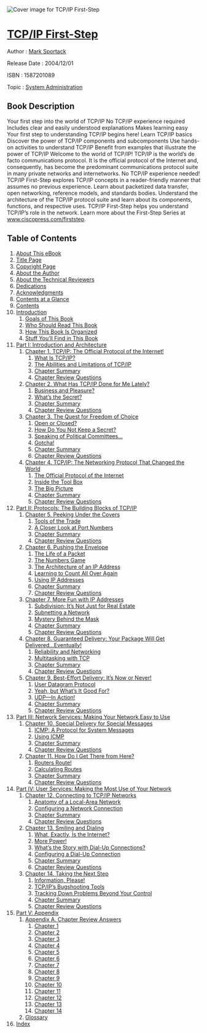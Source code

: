 ![Cover image for TCP/IP First-Step](https://imgdetail.ebookreading.net/cover/cover/system_admin/EB1587201089.jpg)

[TCP/IP First-Step](https://ebookreading.net/view/book/TCP%2FIP+First-Step-EB1587201089_1.html "TCP/IP First-Step")
====================================================================================================================

Author : [Mark Sportack](https://ebookreading.net/search/author/Mark+Sportack)

Release Date : 2004/12/01

ISBN : 1587201089

Topic : [System Administration](https://ebookreading.net/search/category/system-administration)

Book Description
-----------------

Your first step into the world of TCP/IP
No TCP/IP experience required
Includes clear and easily understood explanations
Makes learning easy
Your first step to understanding TCP/IP begins here!
 Learn TCP/IP basics 
Discover the power of TCP/IP components and subcomponents
Use hands-on activities to understand TCP/IP
Benefit from examples that illustrate the power of TCP/IP
Welcome to the world of TCP/IP!
TCP/IP is the world’s de facto communications protocol. It is the official protocol of the Internet and, consequently, has become the predominant communications protocol suite in many private networks and internetworks.
No TCP/IP experience needed!
TCP/IP First-Step explores TCP/IP concepts in a reader-friendly manner that assumes no previous experience. Learn about packetized data transfer, open networking, reference models, and standards bodies. Understand the architecture of the TCP/IP protocol suite and learn about its components, functions, and respective uses. TCP/IP First-Step helps you understand TCP/IP’s role in the network.
Learn more about the First-Step Series at www.ciscopress.com/firststep.
              
Table of Contents
-----------------

1. [About This eBook](https://ebookreading.net/view/book/TCP%2FIP+First-Step-EB1587201089_2.html)
1. [Title Page](https://ebookreading.net/view/book/TCP%2FIP+First-Step-EB1587201089_3.html)
1. [Copyright Page](https://ebookreading.net/view/book/TCP%2FIP+First-Step-EB1587201089_4.html)
1. [About the Author](https://ebookreading.net/view/book/TCP%2FIP+First-Step-EB1587201089_5.html)
1. [About the Technical Reviewers](https://ebookreading.net/view/book/TCP%2FIP+First-Step-EB1587201089_6.html)
1. [Dedications](https://ebookreading.net/view/book/TCP%2FIP+First-Step-EB1587201089_7.html)
1. [Acknowledgments](https://ebookreading.net/view/book/TCP%2FIP+First-Step-EB1587201089_8.html)
1. [Contents at a Glance](https://ebookreading.net/view/book/TCP%2FIP+First-Step-EB1587201089_9.html)
1. [Contents](https://ebookreading.net/view/book/TCP%2FIP+First-Step-EB1587201089_10.html)
1. [Introduction](https://ebookreading.net/view/book/TCP%2FIP+First-Step-EB1587201089_11.html)
    1. [Goals of This Book](https://ebookreading.net/view/book/TCP%2FIP+First-Step-EB1587201089_11.html#pref04lev1sec1)
    1. [Who Should Read This Book](https://ebookreading.net/view/book/TCP%2FIP+First-Step-EB1587201089_11.html#pref04lev1sec2)
    1. [How This Book Is Organized](https://ebookreading.net/view/book/TCP%2FIP+First-Step-EB1587201089_11.html#pref04lev1sec3)
    1. [Stuff You’ll Find in This Book](https://ebookreading.net/view/book/TCP%2FIP+First-Step-EB1587201089_11.html#pref04lev1sec4)
1. [Part I: Introduction and Architecture](https://ebookreading.net/view/book/TCP%2FIP+First-Step-EB1587201089_13.html)
    1. [Chapter 1. TCP/IP: The Official Protocol of the Internet!](https://ebookreading.net/view/book/TCP%2FIP+First-Step-EB1587201089_14.html)
        1. [What Is TCP/IP?](https://ebookreading.net/view/book/TCP%2FIP+First-Step-EB1587201089_14.html#ch01lev1sec1)
        1. [The Abilities and Limitations of TCP/IP](https://ebookreading.net/view/book/TCP%2FIP+First-Step-EB1587201089_14.html#ch01lev1sec2)
        1. [Chapter Summary](https://ebookreading.net/view/book/TCP%2FIP+First-Step-EB1587201089_14.html#ch01lev1sec3)
        1. [Chapter Review Questions](https://ebookreading.net/view/book/TCP%2FIP+First-Step-EB1587201089_14.html#ch01lev1sec4)
    1. [Chapter 2. What Has TCP/IP Done for Me Lately?](https://ebookreading.net/view/book/TCP%2FIP+First-Step-EB1587201089_15.html)
        1. [Business and Pleasure?](https://ebookreading.net/view/book/TCP%2FIP+First-Step-EB1587201089_15.html#ch02lev1sec1)
        1. [What’s the Secret?](https://ebookreading.net/view/book/TCP%2FIP+First-Step-EB1587201089_15.html#ch02lev1sec2)
        1. [Chapter Summary](https://ebookreading.net/view/book/TCP%2FIP+First-Step-EB1587201089_15.html#ch02lev1sec3)
        1. [Chapter Review Questions](https://ebookreading.net/view/book/TCP%2FIP+First-Step-EB1587201089_15.html#ch02lev1sec4)
    1. [Chapter 3. The Quest for Freedom of Choice](https://ebookreading.net/view/book/TCP%2FIP+First-Step-EB1587201089_16.html)
        1. [Open or Closed?](https://ebookreading.net/view/book/TCP%2FIP+First-Step-EB1587201089_16.html#ch03lev1sec1)
        1. [How Do You Not Keep a Secret?](https://ebookreading.net/view/book/TCP%2FIP+First-Step-EB1587201089_16.html#ch03lev1sec2)
        1. [Speaking of Political Committees...](https://ebookreading.net/view/book/TCP%2FIP+First-Step-EB1587201089_16.html#ch03lev1sec3)
        1. [Gotcha!](https://ebookreading.net/view/book/TCP%2FIP+First-Step-EB1587201089_16.html#ch03lev1sec4)
        1. [Chapter Summary](https://ebookreading.net/view/book/TCP%2FIP+First-Step-EB1587201089_16.html#ch03lev1sec5)
        1. [Chapter Review Questions](https://ebookreading.net/view/book/TCP%2FIP+First-Step-EB1587201089_16.html#ch03lev1sec6)
    1. [Chapter 4. TCP/IP: The Networking Protocol That Changed the World](https://ebookreading.net/view/book/TCP%2FIP+First-Step-EB1587201089_17.html)
        1. [The Official Protocol of the Internet](https://ebookreading.net/view/book/TCP%2FIP+First-Step-EB1587201089_17.html#ch04lev1sec1)
        1. [Inside the Tool Box](https://ebookreading.net/view/book/TCP%2FIP+First-Step-EB1587201089_17.html#ch04lev1sec2)
        1. [The Big Picture](https://ebookreading.net/view/book/TCP%2FIP+First-Step-EB1587201089_17.html#ch04lev1sec3)
        1. [Chapter Summary](https://ebookreading.net/view/book/TCP%2FIP+First-Step-EB1587201089_17.html#ch04lev1sec4)
        1. [Chapter Review Questions](https://ebookreading.net/view/book/TCP%2FIP+First-Step-EB1587201089_17.html#ch04lev1sec5)
1. [Part II: Protocols: The Building Blocks of TCP/IP](https://ebookreading.net/view/book/TCP%2FIP+First-Step-EB1587201089_18.html)
    1. [Chapter 5. Peeking Under the Covers](https://ebookreading.net/view/book/TCP%2FIP+First-Step-EB1587201089_19.html)
        1. [Tools of the Trade](https://ebookreading.net/view/book/TCP%2FIP+First-Step-EB1587201089_19.html#ch05lev1sec1)
        1. [A Closer Look at Port Numbers](https://ebookreading.net/view/book/TCP%2FIP+First-Step-EB1587201089_19.html#ch05lev1sec2)
        1. [Chapter Summary](https://ebookreading.net/view/book/TCP%2FIP+First-Step-EB1587201089_19.html#ch05lev1sec3)
        1. [Chapter Review Questions](https://ebookreading.net/view/book/TCP%2FIP+First-Step-EB1587201089_19.html#ch05lev1sec4)
    1. [Chapter 6. Pushing the Envelope](https://ebookreading.net/view/book/TCP%2FIP+First-Step-EB1587201089_20.html)
        1. [The Life of a Packet](https://ebookreading.net/view/book/TCP%2FIP+First-Step-EB1587201089_20.html#ch06lev1sec1)
        1. [The Numbers Game](https://ebookreading.net/view/book/TCP%2FIP+First-Step-EB1587201089_20.html#ch06lev1sec2)
        1. [The Architecture of an IP Address](https://ebookreading.net/view/book/TCP%2FIP+First-Step-EB1587201089_20.html#ch06lev1sec3)
        1. [Learning to Count All Over Again](https://ebookreading.net/view/book/TCP%2FIP+First-Step-EB1587201089_20.html#ch06lev1sec4)
        1. [Using IP Addresses](https://ebookreading.net/view/book/TCP%2FIP+First-Step-EB1587201089_20.html#ch06lev1sec5)
        1. [Chapter Summary](https://ebookreading.net/view/book/TCP%2FIP+First-Step-EB1587201089_20.html#ch06lev1sec6)
        1. [Chapter Review Questions](https://ebookreading.net/view/book/TCP%2FIP+First-Step-EB1587201089_20.html#ch06lev1sec7)
    1. [Chapter 7. More Fun with IP Addresses](https://ebookreading.net/view/book/TCP%2FIP+First-Step-EB1587201089_21.html)
        1. [Subdivision: It’s Not Just for Real Estate](https://ebookreading.net/view/book/TCP%2FIP+First-Step-EB1587201089_21.html#ch07lev1sec1)
        1. [Subnetting a Network](https://ebookreading.net/view/book/TCP%2FIP+First-Step-EB1587201089_21.html#ch07lev1sec2)
        1. [Mystery Behind the Mask](https://ebookreading.net/view/book/TCP%2FIP+First-Step-EB1587201089_21.html#ch07lev1sec3)
        1. [Chapter Summary](https://ebookreading.net/view/book/TCP%2FIP+First-Step-EB1587201089_21.html#ch07lev1sec4)
        1. [Chapter Review Questions](https://ebookreading.net/view/book/TCP%2FIP+First-Step-EB1587201089_21.html#ch07lev1sec5)
    1. [Chapter 8. Guaranteed Delivery: Your Package Will Get Delivered...Eventually!](https://ebookreading.net/view/book/TCP%2FIP+First-Step-EB1587201089_22.html)
        1. [Reliability and Networking](https://ebookreading.net/view/book/TCP%2FIP+First-Step-EB1587201089_22.html#ch08lev1sec1)
        1. [Multitasking with TCP](https://ebookreading.net/view/book/TCP%2FIP+First-Step-EB1587201089_22.html#ch08lev1sec2)
        1. [Chapter Summary](https://ebookreading.net/view/book/TCP%2FIP+First-Step-EB1587201089_22.html#ch08lev1sec3)
        1. [Chapter Review Questions](https://ebookreading.net/view/book/TCP%2FIP+First-Step-EB1587201089_22.html#ch08lev1sec4)
    1. [Chapter 9. Best-Effort Delivery: It’s Now or Never!](https://ebookreading.net/view/book/TCP%2FIP+First-Step-EB1587201089_23.html)
        1. [User Datagram Protocol](https://ebookreading.net/view/book/TCP%2FIP+First-Step-EB1587201089_23.html#ch09lev1sec1)
        1. [Yeah, but What’s It Good For?](https://ebookreading.net/view/book/TCP%2FIP+First-Step-EB1587201089_23.html#ch09lev1sec2)
        1. [UDP—In Action!](https://ebookreading.net/view/book/TCP%2FIP+First-Step-EB1587201089_23.html#ch09lev1sec3)
        1. [Chapter Summary](https://ebookreading.net/view/book/TCP%2FIP+First-Step-EB1587201089_23.html#ch09lev1sec4)
        1. [Chapter Review Questions](https://ebookreading.net/view/book/TCP%2FIP+First-Step-EB1587201089_23.html#ch09lev1sec5)
1. [Part III: Network Services: Making Your Network Easy to Use](https://ebookreading.net/view/book/TCP%2FIP+First-Step-EB1587201089_24.html)
    1. [Chapter 10. Special Delivery for Special Messages](https://ebookreading.net/view/book/TCP%2FIP+First-Step-EB1587201089_25.html)
        1. [ICMP: A Protocol for System Messages](https://ebookreading.net/view/book/TCP%2FIP+First-Step-EB1587201089_25.html#ch10lev1sec1)
        1. [Using ICMP](https://ebookreading.net/view/book/TCP%2FIP+First-Step-EB1587201089_25.html#ch10lev1sec2)
        1. [Chapter Summary](https://ebookreading.net/view/book/TCP%2FIP+First-Step-EB1587201089_25.html#ch10lev1sec3)
        1. [Chapter Review Questions](https://ebookreading.net/view/book/TCP%2FIP+First-Step-EB1587201089_25.html#ch10lev1sec4)
    1. [Chapter 11. How Do I Get There from Here?](https://ebookreading.net/view/book/TCP%2FIP+First-Step-EB1587201089_26.html)
        1. [Routers Route!](https://ebookreading.net/view/book/TCP%2FIP+First-Step-EB1587201089_26.html#ch11lev1sec1)
        1. [Calculating Routes](https://ebookreading.net/view/book/TCP%2FIP+First-Step-EB1587201089_26.html#ch11lev1sec2)
        1. [Chapter Summary](https://ebookreading.net/view/book/TCP%2FIP+First-Step-EB1587201089_26.html#ch11lev1sec3)
        1. [Chapter Review Questions](https://ebookreading.net/view/book/TCP%2FIP+First-Step-EB1587201089_26.html#ch11lev1sec4)
1. [Part IV: User Services: Making the Most Use of Your Network](https://ebookreading.net/view/book/TCP%2FIP+First-Step-EB1587201089_27.html)
    1. [Chapter 12. Connecting to TCP/IP Networks](https://ebookreading.net/view/book/TCP%2FIP+First-Step-EB1587201089_28.html)
        1. [Anatomy of a Local-Area Network](https://ebookreading.net/view/book/TCP%2FIP+First-Step-EB1587201089_28.html#ch12lev1sec1)
        1. [Configuring a Network Connection](https://ebookreading.net/view/book/TCP%2FIP+First-Step-EB1587201089_28.html#ch12lev1sec2)
        1. [Chapter Summary](https://ebookreading.net/view/book/TCP%2FIP+First-Step-EB1587201089_28.html#ch12lev1sec3)
        1. [Chapter Review Questions](https://ebookreading.net/view/book/TCP%2FIP+First-Step-EB1587201089_28.html#ch12lev1sec4)
    1. [Chapter 13. Smiling and Dialing](https://ebookreading.net/view/book/TCP%2FIP+First-Step-EB1587201089_29.html)
        1. [What, Exactly, Is the Internet?](https://ebookreading.net/view/book/TCP%2FIP+First-Step-EB1587201089_29.html#ch13lev1sec1)
        1. [More Power!](https://ebookreading.net/view/book/TCP%2FIP+First-Step-EB1587201089_29.html#ch13lev1sec2)
        1. [What’s the Story with Dial-Up Connections?](https://ebookreading.net/view/book/TCP%2FIP+First-Step-EB1587201089_29.html#ch13lev1sec3)
        1. [Configuring a Dial-Up Connection](https://ebookreading.net/view/book/TCP%2FIP+First-Step-EB1587201089_29.html#ch13lev1sec4)
        1. [Chapter Summary](https://ebookreading.net/view/book/TCP%2FIP+First-Step-EB1587201089_29.html#ch13lev1sec5)
        1. [Chapter Review Questions](https://ebookreading.net/view/book/TCP%2FIP+First-Step-EB1587201089_29.html#ch13lev1sec6)
    1. [Chapter 14. Taking the Next Step](https://ebookreading.net/view/book/TCP%2FIP+First-Step-EB1587201089_30.html)
        1. [Information, Please!](https://ebookreading.net/view/book/TCP%2FIP+First-Step-EB1587201089_30.html#ch14lev1sec1)
        1. [TCP/IP’s Bugshooting Tools](https://ebookreading.net/view/book/TCP%2FIP+First-Step-EB1587201089_30.html#ch14lev1sec2)
        1. [Tracking Down Problems Beyond Your Control](https://ebookreading.net/view/book/TCP%2FIP+First-Step-EB1587201089_30.html#ch14lev1sec3)
        1. [Chapter Summary](https://ebookreading.net/view/book/TCP%2FIP+First-Step-EB1587201089_30.html#ch14lev1sec4)
        1. [Chapter Review Questions](https://ebookreading.net/view/book/TCP%2FIP+First-Step-EB1587201089_30.html#ch14lev1sec5)
1. [Part V: Appendix](https://ebookreading.net/view/book/TCP%2FIP+First-Step-EB1587201089_31.html)
    1. [Appendix A. Chapter Review Answers](https://ebookreading.net/view/book/TCP%2FIP+First-Step-EB1587201089_32.html)
        1. [Chapter 1](https://ebookreading.net/view/book/TCP%2FIP+First-Step-EB1587201089_32.html#app01lev1sec1)
        1. [Chapter 2](https://ebookreading.net/view/book/TCP%2FIP+First-Step-EB1587201089_32.html#app01lev1sec2)
        1. [Chapter 3](https://ebookreading.net/view/book/TCP%2FIP+First-Step-EB1587201089_32.html#app01lev1sec3)
        1. [Chapter 4](https://ebookreading.net/view/book/TCP%2FIP+First-Step-EB1587201089_32.html#app01lev1sec4)
        1. [Chapter 5](https://ebookreading.net/view/book/TCP%2FIP+First-Step-EB1587201089_32.html#app01lev1sec5)
        1. [Chapter 6](https://ebookreading.net/view/book/TCP%2FIP+First-Step-EB1587201089_32.html#app01lev1sec6)
        1. [Chapter 7](https://ebookreading.net/view/book/TCP%2FIP+First-Step-EB1587201089_32.html#app01lev1sec7)
        1. [Chapter 8](https://ebookreading.net/view/book/TCP%2FIP+First-Step-EB1587201089_32.html#app01lev1sec8)
        1. [Chapter 9](https://ebookreading.net/view/book/TCP%2FIP+First-Step-EB1587201089_32.html#app01lev1sec9)
        1. [Chapter 10](https://ebookreading.net/view/book/TCP%2FIP+First-Step-EB1587201089_32.html#app01lev1sec10)
        1. [Chapter 11](https://ebookreading.net/view/book/TCP%2FIP+First-Step-EB1587201089_32.html#app01lev1sec11)
        1. [Chapter 12](https://ebookreading.net/view/book/TCP%2FIP+First-Step-EB1587201089_32.html#app01lev1sec12)
        1. [Chapter 13](https://ebookreading.net/view/book/TCP%2FIP+First-Step-EB1587201089_32.html#app01lev1sec13)
        1. [Chapter 14](https://ebookreading.net/view/book/TCP%2FIP+First-Step-EB1587201089_32.html#app01lev1sec14)
    1. [Glossary](https://ebookreading.net/view/book/TCP%2FIP+First-Step-EB1587201089_33.html)
1. [Index](https://ebookreading.net/view/book/TCP%2FIP+First-Step-EB1587201089_34.html)
